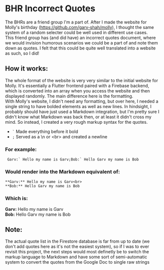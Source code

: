 # BHR Incorrect Quotes
The BHRs are a friend group I'm a part of. After I made the website for Molly's birthday (https://github.com/garv-shah/molly), I thought the same system of a random selecter could be well used in different use cases. <br>
This friend group has (and did have) an incorrect quotes document, where we would invision humorous scenarios we could be a part of and note them down as quotes. I felt that this could be quite well translated into a website as such, so I did!

## How it works:
The whole format of the website is very very similar to the initial website for Molly. It's essentially a Flutter frontend paired with a Firebase backend, which is converted into an array when you access the website and then displayed randomly. The main difference here is the formatting. <br>
With Molly's website, I didn't need any formatting, but over here, I needed a single string to have bolded elements as well as new lines. In hindsight, I probably should have just used a Markdown integration, but I'm pretty sure I didn't know what Markdown was back then, or at least it didn't cross my mind. So instead, I created a very rough markup syntax for the quotes.
* `` ` ``  Made everything before it bold
* `;`  Served as a \n or \<br> and created a newline

### For example:

``` Garv:` Hello my name is Garv;Bob:` Hello Garv my name is Bob```

### Would render into the Markdown equivalent of:

```
**Garv:** Hello my name is Garv<br>
**Bob:** Hello Garv my name is Bob
```

### Which is:<br>
**Garv:** Hello my name is Garv<br>
**Bob:** Hello Garv my name is Bob

## Note:
The actual quote list in the Firestore database is far from up to date (we don't add quotes here as it's not the easiest system), so if I was to ever revisit this project, the next steps would most definetly be to switch the markup language to Markdown and have some sort of semi-automatic system to convert the quotes from the Google Doc to single raw strings
